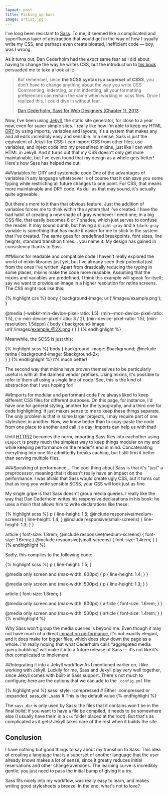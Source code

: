 ```yaml
---
layout: post
title: Picking up Sass
image: artist.jpg
---
```


I've long been resistant to [Sass](http://sass-lang.com/). To me, it seemed like a complicated and superfluous layer of abstraction that would get in the way of how I usually write my CSS, and perhaps even create bloated, inefficient code &mdash; boy, was I wrong.

As it turns out, Dan Cederholm had the *exact* same fear as I did about having to change the way he writes CSS, but the introduction to [his book](http://abookapart.com/products/sass-for-web-designers) persuaded me to take a look at it:

> But remember, since **the SCSS syntax is a superset of CSS3**, you don't have to change anything about the way you write CSS. Commenting, indenting, or not indenting, all your formatting preferences can remain the same when working in .scss files. Once I realized this, I could dive in without fear.
> 
> [Dan Cederholm, Sass for Web Designers (Chapter 1), 2013](http://alistapart.com/article/why-sass)

Now, I've been using [Jekyll](http://jekyllrb.com/), the static site generator, for close to a year now, even for super simple sites. I really like how I'm able to keep my HTML [DRY](https://en.wikipedia.org/wiki/Don%27t_repeat_yourself) by using imports, variables and layouts; it's a system that makes any and all edits incredibly easy and sensible. In a sense, Sass is just the equivalent of Jekyll for CSS: I can import CSS from other files, use variables, and inject code into my predefined mixins, just like I can with HTML in Jekyll. And it turns out that my CSS doesn't only get more maintainable, but I've even found that my design as a whole gets better! Here's how Sass has helped me out:

<!-- More -->

##Variables for DRY and systematic code
One of the advantages of variables in any language whatsoever is of course that it can save you some typing while restricting all future changes to one point. For CSS, that means more maintainable and DRY code. As dull as that may sound, it's actually quite agreeable.

But there's more to it than that obvious feature. Just the addition of variables forces me to think within the system that I've created. I have the bad habit of creating a new shade of gray whenever I need one; in a big CSS file, that easily becomes 6 or 7 shades, which just serves to confuse the reader. It may sound dumb, but having a `$light-gray` and a `$dark-gray` variable is something that has made it easier for me to stick to the system that I've created. The same goes for predefined breakpoints, font sizes, line heights, standard transition times... you name it. My design has gained in consistency thanks to Sass.

##Mixins for readable and compatible code
I haven't really explored the world of mixin libraries just yet, but I've already seen their potential just from the ones I've written. Apart from drastically reducing the typing in some places, mixins make the code more readable. Assuming that the mixins and variables are predefined, I think this example will speak for itself; say we want to provide an image in a higher resolution for retina screens. The CSS might look like this:

{% highlight css %}
body {
    background-image: url('/images/example.png');
}

@media (-webkit-min-device-pixel-ratio: 1.5),
       (min--moz-device-pixel-ratio: 1.5),
       (-o-min-device-pixel-r atio: 3 / 2),
       (min-device-pixel-ratio: 1.5),
       (min-resolution: 1.5dppx) {
    body {
        background-image: url('/images/example_@2X.png')
    }
}
{% endhighlight %}

Meanwhile, the SCSS is just this:

{% highlight scss %}
body {
    background-image: $background;
    @include retina {
        background-image: $background-2x;   
    }
}
{% endhighlight %}
It's much better!

The second way that mixins have proven themselves to be particularly useful is with all the damned vendor prefixes. Using mixins, it's possible to refer to them all using a single line of code. See, this is the kind of abstraction that I was hoping for!

##Imports for modular and performant code
I've always liked to keep different CSS files for different purposes. On this page, for instance, I'd have one for general styling, another for the typography, and a third one for code highlighting. It just makes sense to me to keep these things separate. The only problem is that in some larger projects, I may require part of one stylesheet in another. Now, we know better than to copy-paste the code from one place to another and call it a day; imports can help us with that!

Until [HTTP/2](https://www.youtube.com/watch?v=fJ0C4zN5uOQ) becomes the norm, importing Sass files into eachother using `@import` is pretty much the simplest way to keep things modular on my end while keeping performance on the reader's end in mind. Concatenating everything into one file admittedly breaks caching, but I still find it better than serving multiple files.

###Speaking of performance...
The cool thing about Sass is that it's "just" a preprocessor, meaning that it doesn't really have an impact on the performance. I was afraid that Sass would create ugly CSS, but it turns out that as long you write sensible SCSS, your CSS will look just as fine.

My single gripe is that Sass doesn't group media queries. I really like the way that Dan Cederholm writes his responsive declarations in his book: he uses a mixin that allows him to write declarations like these:

{% highlight scss %}
p {
    line-height: 1.5;
    @include responsive(medium-screens) {
        line-height: 1.4;
    }
    @include responsive(small-screens) {
        line-height: 1.3;
    }
}

article {
    font-size: 1.8rem;
    @include responsive(medium-screens) {
        font-size: 1.6rem;
    }
    @include responsive(small-screens) {
        font-size: 1.4rem;
    }
}
{% endhighlight %}

Sadly, this compiles to the following code:

{% highlight scss %}
p {
  line-height: 1.5;
}

@media only screen and (max-width: 800px) {
  p {
    line-height: 1.4;
  }
}

@media only screen and (max-width: 500px) {
  p {
    line-height: 1.3;
  }
}

article {
  font-size: 1.8rem;
}

@media only screen and (max-width: 800px) {
  article {
    font-size: 1.6rem;
  }
}

@media only screen and (max-width: 500px) {
  article {
    font-size: 1.4rem;
  }
}
{% endhighlight %}

Why Sass won't group the media queries is beyond me. Even though it may not have much of a direct [impact on performance](http://stackoverflow.com/questions/11626174/is-there-an-advantage-in-grouping-css-media-queries-together), it's not exactly elegant, and it does make for bigger files, which does slow down the page as a whole. I'm really hoping that what Cederholm calls “aggregated media query bubbling” will make it into a future release of Sass &mdash; it's not like it's *that* complicated to implement.

##Integrating it into a Jekyll workflow
As I mentioned earlier on, I like working with Jekyll. Luckily for me, Sass and Jekyll play very well together, since Jekyll comes with built-in Sass support. There's not much to configure; here are the options that we can add to the `_config.yml` file:

{% highlight yml %}
sass:
    style: :compressed # Either :compressed or :expanded.
    sass_dir: _sass # This is the default value
{% endhighlight %}

The `sass_dir` is only used by Sass: the files that it contains won't be in the final build; if you want to have a file be compiled, it needs to be somewhere else (I usually have them in a `css` folder placed at the root). But that's as complicated as it gets! Jekyll takes care of the rest when it builds the site.

## Conclusion
I have nothing but good things to say about my transition to Sass. This idea of creating a language that is a superset of another language that the user already knows makes a lot of sense, since it greatly reduces initial reservations and other change aversions. The learning curve is incredibly gentle; you just need to pass the initial bump of giving it a try.

Sass fits nicely into my workflow, was really easy to learn, and makes writing good stylesheets a breeze. In the end, what's not to love?
